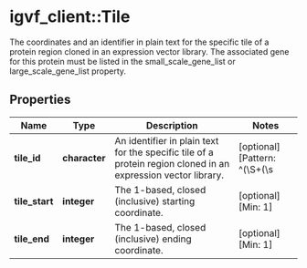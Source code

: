 # igvf_client::Tile

The coordinates and an identifier in plain text for the specific tile of a protein region cloned in an expression vector library. The associated gene for this protein must be listed in the small_scale_gene_list or large_scale_gene_list property.

## Properties
Name | Type | Description | Notes
------------ | ------------- | ------------- | -------------
**tile_id** | **character** | An identifier in plain text for the specific tile of a protein region cloned in an expression vector library. | [optional] [Pattern: ^(\\S+(\\s|\\S)*\\S+|\\S)$] 
**tile_start** | **integer** | The 1-based, closed (inclusive) starting coordinate. | [optional] [Min: 1] 
**tile_end** | **integer** | The 1-based, closed (inclusive) ending coordinate. | [optional] [Min: 1] 


